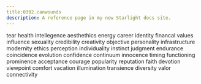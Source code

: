 ```yaml
---
title:0392.canwounds
description: A reference page in my new Starlight docs site.
---
```

tear
health
intellegence 
aesthethics
energy
career 
identity
financal 
values 
influence
sexuality 
credibility
creativity
objective
personality
infrastructure
modernity
ethics
perception
individuality
instinct
judgment
endurance
coincidence
evolution
confidence
continuum
innocence
timing
functioning
prominence 
acceptance
courage
popularity
reputation
faith
devotion
viewpoint
comfort
vacation
illumination
transience
diversity
valor
connectivity
